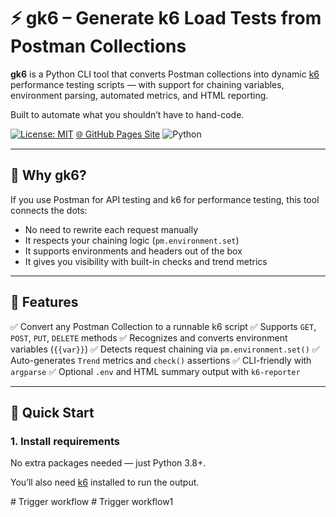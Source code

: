 # ⚡️ gk6 – Generate k6 Load Tests from Postman Collections

**gk6** is a Python CLI tool that converts Postman collections into dynamic [k6](https://k6.io) performance testing scripts — with support for chaining variables, environment parsing, automated metrics, and HTML reporting.

Built to automate what you shouldn’t have to hand-code.

[![License: MIT](https://img.shields.io/badge/License-MIT-yellow.svg)](./LICENSE)
[🌐 GitHub Pages Site](https://gopikrishna4595.github.io/gk6/)
![Python](https://img.shields.io/badge/Python-3.8%2B-blue)

---

## 🎯 Why gk6?

If you use Postman for API testing and k6 for performance testing, this tool connects the dots:
- No need to rewrite each request manually
- It respects your chaining logic (`pm.environment.set`)
- It supports environments and headers out of the box
- It gives you visibility with built-in checks and trend metrics

---

## 🧩 Features

✅ Convert any Postman Collection to a runnable k6 script
✅ Supports `GET`, `POST`, `PUT`, `DELETE` methods
✅ Recognizes and converts environment variables (`{{var}}`)
✅ Detects request chaining via `pm.environment.set()`
✅ Auto-generates `Trend` metrics and `check()` assertions
✅ CLI-friendly with `argparse`
✅ Optional `.env` and HTML summary output with `k6-reporter`

---

## 🚀 Quick Start

### 1. Install requirements
No extra packages needed — just Python 3.8+.

You’ll also need [k6](https://k6.io/docs/getting-started/installation) installed to run the output.

#   T r i g g e r   w o r k f l o w  
 
#   T r i g g e r   w o r k f l o w 1  
 

